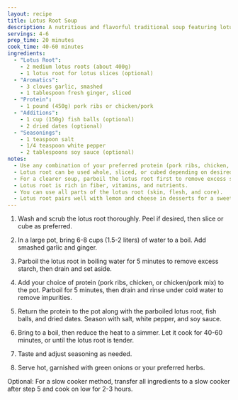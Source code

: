```yaml
---
layout: recipe
title: Lotus Root Soup
description: A nutritious and flavorful traditional soup featuring lotus root, perfect for any time of the year.
servings: 4-6
prep_time: 20 minutes
cook_time: 40-60 minutes
ingredients:
  - "Lotus Root":
    - 2 medium lotus roots (about 400g)
    - 1 lotus root for lotus slices (optional)
  - "Aromatics":
    - 3 cloves garlic, smashed
    - 1 tablespoon fresh ginger, sliced
  - "Protein":
    - 1 pound (450g) pork ribs or chicken/pork
  - "Additions":
    - 1 cup (150g) fish balls (optional)
    - 2 dried dates (optional)
  - "Seasonings":
    - 1 teaspoon salt
    - 1/4 teaspoon white pepper
    - 2 tablespoons soy sauce (optional)
notes:
  - Use any combination of your preferred protein (pork ribs, chicken, or chicken/pork mix).
  - Lotus root can be used whole, sliced, or cubed depending on desired texture.
  - For a clearer soup, parboil the lotus root first to remove excess starch.
  - Lotus root is rich in fiber, vitamins, and nutrients.
  - You can use all parts of the lotus root (skin, flesh, and core).
  - Lotus root pairs well with lemon and cheese in desserts for a sweet and savory combination.
---
```


1. Wash and scrub the lotus root thoroughly. Peel if desired, then slice or cube as preferred.

2. In a large pot, bring 6-8 cups (1.5-2 liters) of water to a boil. Add smashed garlic and ginger.

3. Parboil the lotus root in boiling water for 5 minutes to remove excess starch, then drain and set aside.

4. Add your choice of protein (pork ribs, chicken, or chicken/pork mix) to the pot. Parboil for 5 minutes, then drain and rinse under cold water to remove impurities.

5. Return the protein to the pot along with the parboiled lotus root, fish balls, and dried dates. Season with salt, white pepper, and soy sauce.

6. Bring to a boil, then reduce the heat to a simmer. Let it cook for 40-60 minutes, or until the lotus root is tender.

7. Taste and adjust seasoning as needed.

8. Serve hot, garnished with green onions or your preferred herbs.

Optional: For a slow cooker method, transfer all ingredients to a slow cooker after step 5 and cook on low for 2-3 hours.
